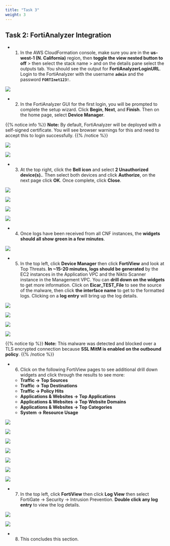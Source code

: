 ```yaml
---
title: "Task 3"
weight: 3
---
```



## Task 2: FortiAnalyzer Integration

- 1.  In the AWS CloudFormation console, make sure you are in the **us-west-1 (N. California)** region, then **toggle the view nested button to off** > then select the stack name > and on the details pane select the outputs tab. You should see the output for **FortiAnalyzerLoginURL**. Login to the FortiAnalyzer with the username **`admin`** and the password **`FORTInet123!`**.

![](../images/image-t6-2.png)

- 2. In the FortiAnalyzer GUI for the first login, you will be prompted to complete the setup wizard. Click **Begin**, **Next**, and **Finish**. Then on the home page, select **Device Manager**.

{{% notice info %}}
**Note:** By default, FortiAnalyzer will be deployed with a self-signed certificate. You will see browser warnings for this and need to accept this to login successfully.
{{% /notice %}}

![](../images/image-t6-41.png)

![](../images/image-t6-42.png)

- 3. At the top right, click the **Bell icon** and select **2 Unauthorized device(s).**. Then select both devices and click **Authorize**, on the next page click **OK**. Once complete, click **Close**.

![](../images/image-t6-43.png)

![](../images/image-t6-44.png)

![](../images/image-t6-45.png)

![](../images/image-t6-46.png)

- 4.  Once logs have been received from all CNF instances, the **widgets should all show green in a few minutes**.

![](../images/image-t6-47.png)

- 5.  In the top left, click **Device Manager** then click **FortiView** and look at Top Threats. **In ~15-20 minutes, logs should be generated** by the EC2 instances in the Application VPC and the Nikto Scanner instance in the Management VPC. You can **drill down on the widgets** to get more information. Click on **Eicar_TEST_File** to see the source of the malware, then click **the interface name** to get to the formatted logs. Clicking on a **log entry** will bring up the log details.

![](../images/image-t6-48.png)

![](../images/image-t6-49.png)

![](../images/image-t6-50.png)

![](../images/image-t6-51.png)

{{% notice tip %}}
**Note:** This malware was detected and blocked over a TLS encrypted connection because **SSL MitM is enabled on the outbound policy**.
{{% /notice %}}

- 6.  Click on the following FortiView pages to see additional drill down widgets and click through the results to see more:

  * **Traffic -> Top Sources**
  * **Traffic -> Top Destinations**
  * **Traffic -> Policy Hits**
  * **Applications & Websites -> Top Applications**
  * **Applications & Websites -> Top Website Domains**
  * **Applications & Websites -> Top Categories**
  * **System -> Resource Usage**

![](../images/image-t6-52.png)

![](../images/image-t6-53.png)

![](../images/image-t6-54.png)

![](../images/image-t6-55.png)

![](../images/image-t6-56.png)

![](../images/image-t6-57.png)

![](../images/image-t6-58.png)

- 7.  In the top left, click **FortiView** then click **Log View** then select FortiGate -> Security -> Intrusion Prevention. **Double click any log entry** to view the log details. 

![](../images/image-t6-59.png)

![](../images/image-t6-60.png)

- 8.  This concludes this section.
